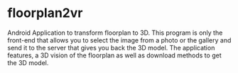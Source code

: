 # floorplan2vr

Android Application to transform floorplan to 3D. This program is only the front-end that allows you to select the image from a photo or the gallery and send it to the server that gives you back the 3D model. The application features, a 3D vision of the floorplan as well as download methods to get the 3D model.

